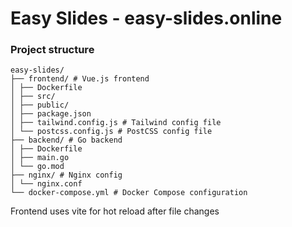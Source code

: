 # Easy Slides - easy-slides.online


### Project structure

```
easy-slides/
├── frontend/ # Vue.js frontend
│ ├── Dockerfile
│ ├── src/
│ ├── public/
│ ├── package.json
│ ├── tailwind.config.js # Tailwind config file
│ └── postcss.config.js # PostCSS config file
├── backend/ # Go backend
│ ├── Dockerfile
│ ├── main.go
│ └── go.mod
├── nginx/ # Nginx config
│ └── nginx.conf
└── docker-compose.yml # Docker Compose configuration
```
Frontend uses vite for hot reload after file changes
